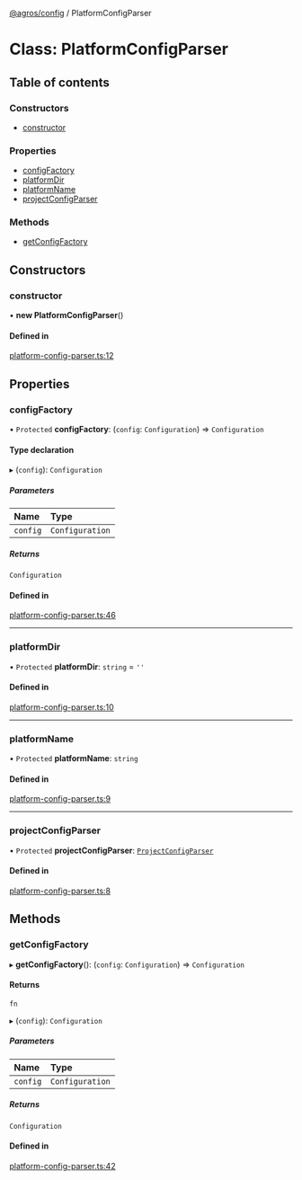[@agros/config](../index.md) / PlatformConfigParser

# Class: PlatformConfigParser

## Table of contents

### Constructors

- [constructor](PlatformConfigParser.md#constructor)

### Properties

- [configFactory](PlatformConfigParser.md#configfactory)
- [platformDir](PlatformConfigParser.md#platformdir)
- [platformName](PlatformConfigParser.md#platformname)
- [projectConfigParser](PlatformConfigParser.md#projectconfigparser)

### Methods

- [getConfigFactory](PlatformConfigParser.md#getconfigfactory)

## Constructors

### <a id="constructor" name="constructor"></a> constructor

• **new PlatformConfigParser**()

#### Defined in

[platform-config-parser.ts:12](https://github.com/agrosjs/agros/blob/64c5bfe/packages/agros-config/src/platform-config-parser.ts#L12)

## Properties

### <a id="configfactory" name="configfactory"></a> configFactory

• `Protected` **configFactory**: (`config`: `Configuration`) => `Configuration`

#### Type declaration

▸ (`config`): `Configuration`

##### Parameters

| Name | Type |
| :------ | :------ |
| `config` | `Configuration` |

##### Returns

`Configuration`

#### Defined in

[platform-config-parser.ts:46](https://github.com/agrosjs/agros/blob/64c5bfe/packages/agros-config/src/platform-config-parser.ts#L46)

___

### <a id="platformdir" name="platformdir"></a> platformDir

• `Protected` **platformDir**: `string` = `''`

#### Defined in

[platform-config-parser.ts:10](https://github.com/agrosjs/agros/blob/64c5bfe/packages/agros-config/src/platform-config-parser.ts#L10)

___

### <a id="platformname" name="platformname"></a> platformName

• `Protected` **platformName**: `string`

#### Defined in

[platform-config-parser.ts:9](https://github.com/agrosjs/agros/blob/64c5bfe/packages/agros-config/src/platform-config-parser.ts#L9)

___

### <a id="projectconfigparser" name="projectconfigparser"></a> projectConfigParser

• `Protected` **projectConfigParser**: [`ProjectConfigParser`](ProjectConfigParser.md)

#### Defined in

[platform-config-parser.ts:8](https://github.com/agrosjs/agros/blob/64c5bfe/packages/agros-config/src/platform-config-parser.ts#L8)

## Methods

### <a id="getconfigfactory" name="getconfigfactory"></a> getConfigFactory

▸ **getConfigFactory**(): (`config`: `Configuration`) => `Configuration`

#### Returns

`fn`

▸ (`config`): `Configuration`

##### Parameters

| Name | Type |
| :------ | :------ |
| `config` | `Configuration` |

##### Returns

`Configuration`

#### Defined in

[platform-config-parser.ts:42](https://github.com/agrosjs/agros/blob/64c5bfe/packages/agros-config/src/platform-config-parser.ts#L42)
